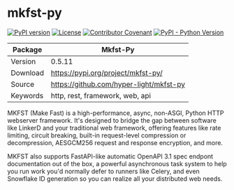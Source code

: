 # <b> mkfst-py </b>
[![PyPI version](https://img.shields.io/pypi/v/mkfst?color=blue)](https://pypi.org/project/mkfst/)
[![License](https://img.shields.io/github/license/hyper-light/mkfst-py)](https://github.com/hyper-light/mkfst-py/blob/main/LICENSE)
[![Contributor Covenant](https://img.shields.io/badge/Contributor%20Covenant-2.1-4baaaa.svg)](https://github.com/hyper-light/mkfst-py/blob/main/CODE_OF_CONDUCT.md)
[![PyPI - Python Version](https://img.shields.io/pypi/pyversions/mkfst?color=red)](https://pypi.org/project/mkfst/)


| Package     | Mkfst-Py                                                        |
| ----------- | -----------                                                     |
| Version     | 0.5.11                                                          |
| Download    | https://pypi.org/project/mkfst-py/                              | 
| Source      | https://github.com/hyper-light/mkfst-py                         |
| Keywords    | http, rest, framework, web, api                                 |

MKFST (Make Fast) is a high-performance, async, non-ASGI, Python HTTP webserver framework. It's designed to bridge the gap between software like LinkerD and your traditional web framework, offering features like rate limiting, circuit breaking, built-in request-level compression or decompression, AESGCM256 request and response encryption, and more.

MKFST also supports FastAPI-like automatic OpenAPI 3.1 spec endpont documentation out of the box, a powerful asynchronous task system to help you run work you'd normally defer to runners like Celery, and even Snowflake ID generation so you can realize all your distributed web needs.
